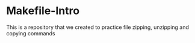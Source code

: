 # Makefile-Intro
This is a repository that we created to practice file zipping, unzipping and copying commands
